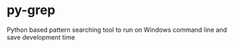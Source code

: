 # py-grep
Python based pattern searching tool to run on Windows command line and save development time
